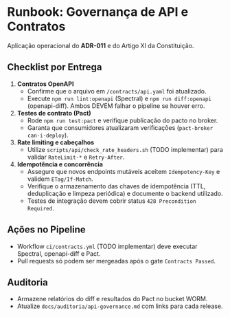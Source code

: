 # Runbook: Governança de API e Contratos

Aplicação operacional do **ADR-011** e do Artigo XI da Constituição.

## Checklist por Entrega
1. **Contratos OpenAPI**
   - Confirme que o arquivo em `/contracts/api.yaml` foi atualizado.
   - Execute `npm run lint:openapi` (Spectral) e `npm run diff:openapi` (openapi-diff). Ambos DEVEM falhar o pipeline se houver erro.
2. **Testes de contrato (Pact)**
   - Rode `npm run test:pact` e verifique publicação do pacto no broker.
   - Garanta que consumidores atualizaram verificações (`pact-broker can-i-deploy`).
3. **Rate limiting e cabeçalhos**
   - Utilize `scripts/api/check_rate_headers.sh` (TODO implementar) para validar `RateLimit-*` e `Retry-After`.
4. **Idempotência e concorrência**
   - Assegure que novos endpoints mutáveis aceitem `Idempotency-Key` e validem `ETag/If-Match`.
   - Verifique o armazenamento das chaves de idempotência (TTL, deduplicação e limpeza periódica) e documente o backend utilizado.
   - Testes de integração devem cobrir status `428 Precondition Required`.

## Ações no Pipeline
- Workflow `ci/contracts.yml` (TODO implementar) deve executar Spectral, openapi-diff e Pact.
- Pull requests só podem ser mergeadas após o gate `Contracts Passed`.

## Auditoria
- Armazene relatórios do diff e resultados do Pact no bucket WORM.
- Atualize `docs/auditoria/api-governance.md` com links para cada release.
